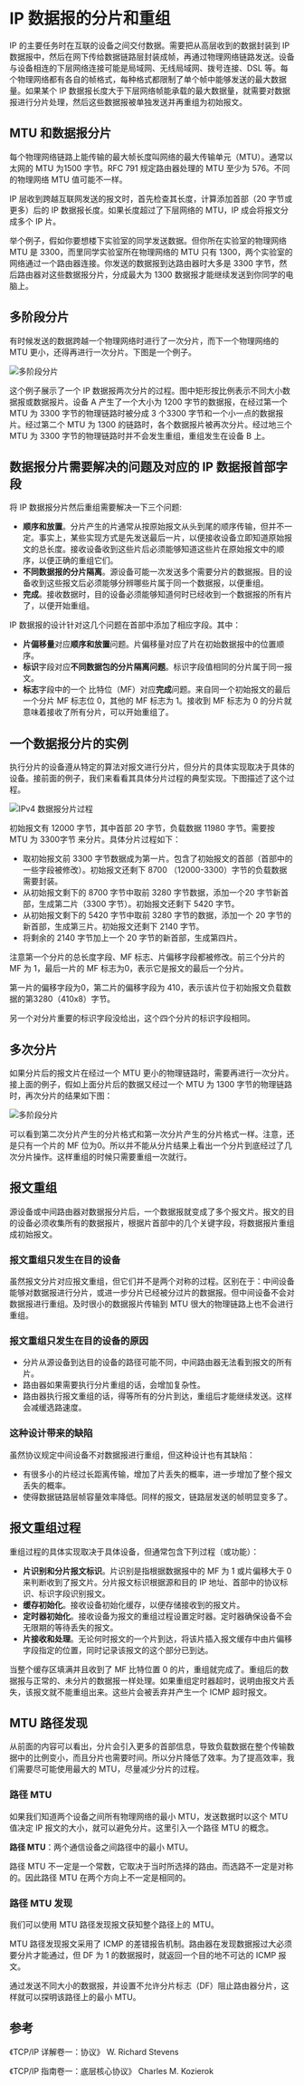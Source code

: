 # IP 数据报的分片和重组

IP 的主要任务时在互联的设备之间交付数据。需要把从高层收到的数据封装到 IP 数据报中，然后在网下传给数据链路层封装成帧，再通过物理网络链路发送。设备与设备相连的下层网络连接可能是局域网、无线局域网、拨号连接、DSL 等。每个物理网络都有各自的帧格式，每种格式都限制了单个帧中能够发送的最大数据量。如果某个 IP 数据报长度大于下层网络帧能承载的最大数据量，就需要对数据报进行分片处理，然后这些数据报被单独发送并再重组为初始报文。

## MTU 和数据报分片

每个物理网络链路上能传输的最大帧长度叫网络的最大传输单元（MTU）。通常以太网的 MTU 为1500 字节。RFC 791 规定路由器处理的 MTU 至少为 576。不同的物理网络 MTU 值可能不一样。

IP 层收到跨越互联网发送的报文时，首先检查其长度，计算添加首部（20 字节或更多）后的 IP 数据报长度。如果长度超过了下层网络的 MTU，IP 成会将报文分成多个 IP 片。

举个例子，假如你要想楼下实验室的同学发送数据。但你所在实验室的物理网络 MTU 是 3300，而里同学实验室所在物理网络的 MTU 只有 1300，两个实验室的网络通过一个路由器连接。你发送的数据报到达路由器时大多是 3300 字节，然后路由器对这些数据报分片，分成最大为 1300 数据报才能继续发送到你同学的电脑上。

## 多阶段分片

有时候发送的数据跨越一个物理网络时进行了一次分片，而下一个物理网络的 MTU 更小，还得再进行一次分片。下图是一个例子。

![多阶段分片](./.images/多阶段分片.jpg)

这个例子展示了一个 IP 数据报两次分片的过程。图中矩形按比例表示不同大小数据报或数据报片。设备 A 产生了一个大小为 1200 字节的数据报，在经过第一个 MTU 为 3300 字节的物理链路时被分成 3 个3300 字节和一个小一点的数据报片。经过第二个 MTU 为 1300 的链路时，各个数据报片被再次分片。经过地三个 MTU 为 3300 字节的物理链路时并不会发生重组，重组发生在设备 B 上。

## 数据报分片需要解决的问题及对应的 IP 数据报首部字段

将 IP 数据报分片然后重组需要解决一下三个问题:

-   **顺序和放置**。分片产生的片通常从按原始报文从头到尾的顺序传输，但并不一定。事实上，某些实现方式是先发送最后一片，以便接收设备立即知道原始报文的总长度。接收设备收到这些片后必须能够知道这些片在原始报文中的顺序，以便正确的重组它们。
-   **不同数据报的分片隔离**。源设备可能一次发送多个需要分片的数据报。目的设备收到这些报文后必须能够分辨哪些片属于同一个数据报，以便重组。
-   **完成**。接收数据时，目的设备必须能够知道何时已经收到一个数据报的所有片了，以便开始重组。


IP 数据报的设计针对这几个问题在首部中添加了相应字段。其中：

-   **片偏移量**对应**顺序和放置**问题。片偏移量对应了片在初始数据报中的位置顺序。
-   **标识**字段对应**不同数据包的分片隔离问题**。标识字段值相同的分片属于同一报文。
-   **标志**字段中的一个 比特位（MF）对应**完成**问题。来自同一个初始报文的最后一个分片 MF 标志位 0，其他的 MF 标志为 1。接收到 MF 标志为 0 的分片就意味着接收了所有分片，可以开始重组了。

## 一个数据报分片的实例

执行分片的设备遵从特定的算法对报文进行分片，但分片的具体实现取决于具体的设备。接前面的例子，我们来看看其具体分片过程的典型实现。下图描述了这个过程。

![IPv4 数据报分片过程](./.images/IPv4数据报分片过程.png)

初始报文有 12000 字节，其中首部 20 字节，负载数据 11980 字节。需要按 MTU 为 3300字节 来分片。具体分片过程如下：

-   取初始报文前 3300 字节数据成为第一片。包含了初始报文的首部（首部中的一些字段被修改）。初始报文还剩下 8700 （12000-3300）字节的负载数据需要封装。
-   从初始报文剩下的 8700 字节中取前 3280 字节数据，添加一个20 字节新首部，生成第二片（3300 字节）。初始报文还剩下 5420 字节。
-   从初始报文剩下的 5420 字节中取前 3280 字节的数据，添加一个 20 字节的新首部，生成第三片。初始报文还剩下 2140 字节。
-   将剩余的 2140 字节加上一个 20 字节的新首部，生成第四片。

注意第一个分片的总长度字段、MF 标志、片偏移字段都被修改。前三个分片的 MF 为 1，最后一片的 MF 标志为0，表示它是报文的最后一个分片。

第一片的偏移字段为0，第二片的偏移字段为 410，表示该片位于初始报文负载数据的第3280（410x8）字节。

另一个对分片重要的标识字段没给出，这个四个分片的标识字段相同。

## 多次分片

如果分片后的报文片在经过一个 MTU 更小的物理链路时，需要再进行一次分片。接上面的例子，假如上面分片后的数据又经过一个 MTU 为 1300 字节的物理链路时，再次分片的结果如下图：

![多阶段分片](./.images/多阶段分片.png)

可以看到第二次分片产生的分片格式和第一次分片产生的分片格式一样。注意，还是只有一个片的 MF 位为0。所以并不能从分片结果上看出一个分片到底经过了几次分片操作。这样重组的时候只需要重组一次就行。

## 报文重组

源设备或中间路由器对数据报分片后，一个数据报就变成了多个报文片。报文的目的设备必须收集所有的数据报片，根据片首部中的几个关键字段，将数据报片重组成初始报文。

### 报文重组只发生在目的设备

虽然报文分片对应报文重组，但它们并不是两个对称的过程。区别在于：中间设备能够对数据报进行分片，或进一步分片已经被分过片的数据报。但中间设备不会对数据报进行重组。及时很小的数据报片传输到 MTU 很大的物理链路上也不会进行重组。

### 报文重组只发生在目的设备的原因

-   分片从源设备到达目的设备的路径可能不同，中间路由器无法看到报文的所有片。
-   路由器如果需要执行分片重组的话，会增加复杂性。
-   路由器执行报文重组的话，得等所有的分片到达，重组后才能继续发送。这样会减缓选路速度。

### 这种设计带来的缺陷

虽然协议规定中间设备不对数据报进行重组，但这种设计也有其缺陷：

-   有很多小的片经过长距离传输，增加了片丢失的概率，进一步增加了整个报文丢失的概率。
-   使得数据链路层帧容量效率降低。同样的报文，链路层发送的帧明显变多了。

## 报文重组过程

重组过程的具体实现取决于具体设备，但通常包含下列过程（或功能）：

-   **片识别和分片报文标识**。片识别是指根据数据报中的 MF 为 1 或片偏移大于 0 来判断收到了报文片。分片报文标识根据源和目的 IP 地址、首部中的协议标识、标识字段识别报文。
-   **缓存初始化**。接收设备初始化缓存，以便存储接收到的报文片。
-   **定时器初始化**。接收设备为报文的重组过程设置定时器。定时器确保设备不会无限期的等待丢失的报文。
-   **片接收和处理**。无论何时报文的一个片到达，将该片插入报文缓存中由片偏移字段指定的位置，同时记录该报文的这个部分已到达。

当整个缓存区填满并且收到了 MF 比特位置 0 的片，重组就完成了。重组后的数据报与正常的、未分片的数据报一样处理。如果重组定时器超时，说明由报文片丢失，该报文就不能重组出来。这些片会被丢弃并产生一个 ICMP 超时报文。

## MTU 路径发现

从前面的内容可以看出，分片会引入更多的首部信息，导致负载数据在整个传输数据中的比例变小，而且分片也需要时间。所以分片降低了效率。为了提高效率，我们需要尽可能使用最大的 MTU，尽量减少分片的过程。

### 路径 MTU

如果我们知道两个设备之间所有物理网络的最小 MTU，发送数据时以这个 MTU 值决定 IP 报文的大小，就可以避免分片。这里引入一个路径 MTU 的概念。

**路径 MTU**：两个通信设备之间路径中的最小 MTU。

路径 MTU 不一定是一个常数，它取决于当时所选择的路由。而选路不一定是对称的。因此路径 MTU 在两个方向上不一定是相同的。

### 路径 MTU 发现

我们可以使用 MTU 路径发现报文获知整个路径上的 MTU。

MTU 路径发现报文采用了 ICMP 的差错报告机制。路由器在发现数据报过大必须要分片才能通过，但 DF 为 1 的数据报时，就返回一个目的地不可达的 ICMP 报文。

通过发送不同大小的数据报，并设置不允许分片标志（DF）阻止路由器分片，这样就可以探明该路径上的最小 MTU。

## 参考

《TCP/IP 详解卷一：协议》 W. Richard Stevens

《TCP/IP 指南卷一：底层核心协议》 Charles M. Kozierok